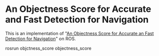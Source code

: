 # An Objectness Score for Accurate and Fast Detection for Navigation

This is an implementation of "[An Objectness Score for Accurate an Fast Detection for Navigation](http://www.i-asem.org/publication_conf/anbre19/W5A.3.RR1722_5564F1.pdf)" on ROS.

rosrun objctness_score objectness_score
